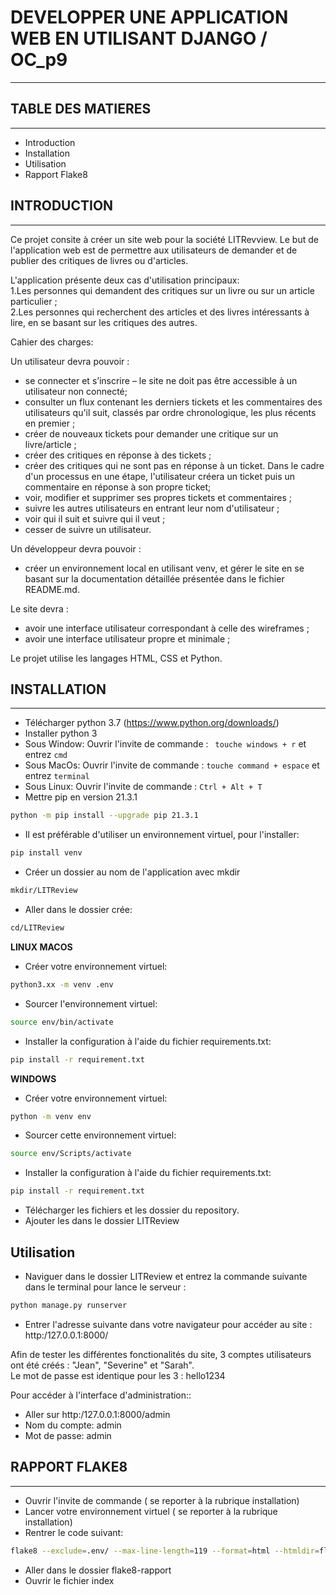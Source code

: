# DEVELOPPER UNE APPLICATION WEB EN UTILISANT DJANGO / OC_p9
---------------------------------------------------------------


## TABLE DES MATIERES
---------------------

* Introduction
* Installation
* Utilisation
* Rapport Flake8


## INTRODUCTION
----------------

Ce projet consite à créer un site web pour la société LITRevview. Le but de l'application web est de permettre aux utilisateurs de demander et de publier des critiques de livres ou d'articles.  

L'application présente deux cas d'utilisation principaux:  
  1.Les personnes qui demandent des critiques sur un livre ou sur un article particulier ;  
  2.Les personnes qui recherchent des articles et des livres intéressants à lire, en se basant sur les critiques des autres.  
  
Cahier des charges:

Un utilisateur devra pouvoir : 
* se connecter et s’inscrire – le site ne doit pas être accessible à un utilisateur non connecté;
* consulter un flux contenant les derniers tickets et les commentaires des utilisateurs qu'il suit, classés par ordre chronologique, les plus récents en premier ; 
* créer de nouveaux tickets pour demander une critique sur un livre/article ;
* créer des critiques en réponse à des tickets ;
* créer des critiques qui ne sont pas en réponse à un ticket. Dans le cadre d'un processus en une étape, l'utilisateur créera un ticket puis un commentaire en réponse à son propre ticket;
* voir, modifier et supprimer ses propres tickets et commentaires ; 
* suivre les autres utilisateurs en entrant leur nom d'utilisateur ;
* voir qui il suit et suivre qui il veut ;
* cesser de suivre un utilisateur. 

Un développeur devra pouvoir :
* créer un environnement local en utilisant venv, et gérer le site en se basant sur la documentation détaillée présentée dans le fichier README.md.

Le site devra :
* avoir une interface utilisateur correspondant à celle des wireframes ;
* avoir une interface utilisateur propre et minimale ;

Le projet utilise les langages HTML, CSS et Python.


## INSTALLATION
------------------

* Télécharger python 3.7 (https://www.python.org/downloads/)
* Installer python 3 
* Sous Window:
    Ouvrir l'invite de commande : ``` touche windows + r``` et entrez ```cmd```
* Sous MacOs:
    Ouvrir l'invite de commande : ```touche command + espace``` et entrez ```terminal```
* Sous Linux:
    Ouvrir l'invite de commande : ```Ctrl + Alt + T```
* Mettre pip en version 21.3.1
```bash
python -m pip install --upgrade pip 21.3.1
```

* Il est préférable d'utiliser un environnement virtuel, pour l'installer:  
```bash
pip install venv
```

* Créer un dossier au nom de l'application avec mkdir
```bash
mkdir/LITReview
```

* Aller dans le dossier crée:
```bash
cd/LITReview
```

**LINUX MACOS**
* Créer votre environnement virtuel:
```bash
python3.xx -m venv .env
```
* Sourcer l'environnement virtuel:
```bash
source env/bin/activate
```

* Installer la configuration à l'aide du fichier requirements.txt:
```bash
pip install -r requirement.txt
```
**WINDOWS**
* Créer votre environnement virtuel:
```bash
python -m venv env
```
* Sourcer cette environnement virtuel:  
```bash
source env/Scripts/activate
```
* Installer la configuration à l'aide du fichier requirements.txt:
```bash
pip install -r requirement.txt
```
* Télécharger les fichiers et les dossier du repository.
* Ajouter les dans le dossier LITReview


## Utilisation 

* Naviguer dans le dossier LITReview et entrez la commande suivante dans le terminal pour lance le serveur :
```bash
python manage.py runserver
```
* Entrer l'adresse suivante dans votre navigateur pour accéder au site : http:/127.0.0.1:8000/


Afin de tester les différentes fonctionalités du site, 3 comptes utilisateurs ont été créés : "Jean", "Severine" et "Sarah".  
Le mot de passe est identique pour les 3 : hello1234  

Pour accéder à l'interface d'administration::
* Aller sur http:/127.0.0.1:8000/admin
* Nom du compte: admin
* Mot de passe: admin

## RAPPORT FLAKE8
-------------------
* Ouvrir l'invite de commande ( se reporter à la rubrique installation)
* Lancer votre environnement virtuel ( se reporter à la rubrique installation)
* Rentrer le code suivant:
```bash
flake8 --exclude=.env/ --max-line-length=119 --format=html --htmldir=flake8-rapport
``` 
* Aller dans le dossier flake8-rapport
* Ouvrir le fichier index




